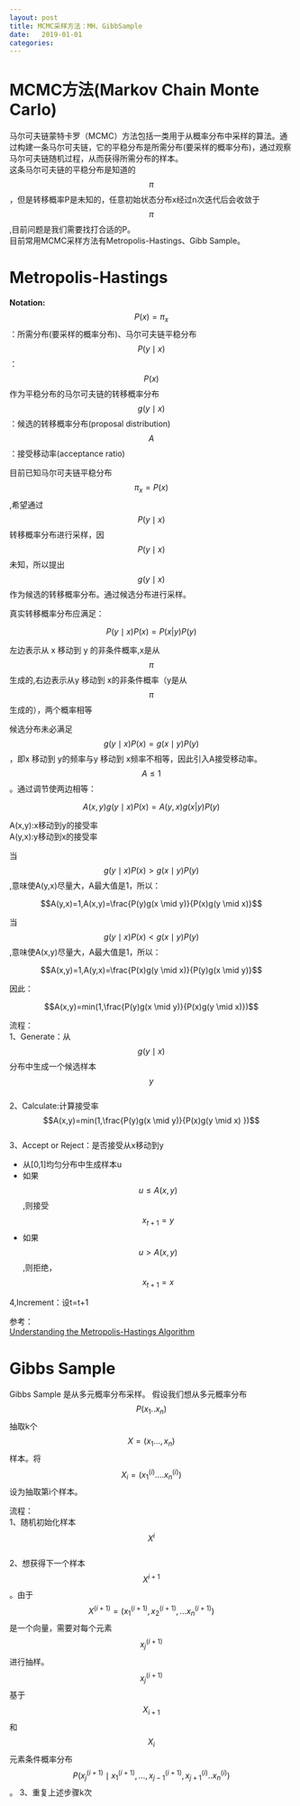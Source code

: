 ```yaml
---
layout: post
title: MCMC采样方法：MH、GibbSample
date:   2019-01-01
categories: 
---
```


# MCMC方法(Markov Chain Monte Carlo)
马尔可夫链蒙特卡罗（MCMC）方法包括一类用于从概率分布中采样的算法。通过构建一条马尔可夫链，它的平稳分布是所需分布(要采样的概率分布)，通过观察马尔可夫链随机过程，从而获得所需分布的样本。    
这条马尔可夫链的平稳分布是知道的$$\pi$$，但是转移概率P是未知的，任意初始状态分布x经过n次迭代后会收敛于$$\pi$$,目前问题是我们需要找打合适的P。  
目前常用MCMC采样方法有Metropolis-Hastings、Gibb Sample。
# Metropolis-Hastings  
**Notation:**    
$$P(x)=\pi_{x}$$：所需分布(要采样的概率分布)、马尔可夫链平稳分布  
$$P(y \mid x)$$：$$P(x)$$作为平稳分布的马尔可夫链的转移概率分布  
$$g(y \mid x)$$：候选的转移概率分布(proposal distribution)  
$$A$$：接受移动率(acceptance ratio)  

目前已知马尔可夫链平稳分布$$\pi_{x}=P(x)$$,希望通过$$P(y \mid x)$$转移概率分布进行采样，因$$P(y \mid x)$$未知，所以提出$$g(y \mid x)$$作为候选的转移概率分布。通过候选分布进行采样。

真实转移概率分布应满足：  

$$P(y \mid x)P(x)=P(x|y)P(y)$$   

左边表示从 x 移动到 y 的非条件概率,x是从$$\pi$$生成的,右边表示从y 移动到 x的非条件概率（y是从$$\pi$$生成的），两个概率相等   

候选分布未必满足$$g(y\mid x)P(x)=g(x\mid y)P(y)$$，即x 移动到 y的频率与y 移动到 x频率不相等，因此引入A接受移动率。$$A \le 1$$。通过调节使两边相等：  

$$A(x,y)g(y \mid x)P(x)=A(y,x)g(x|y)P(y)$$

A(x,y):x移动到y的接受率    
A(y,x):y移动到x的接受率   

当$$g(y \mid x)P(x)>g(x\mid y)P(y)$$,意味使A(y,x)尽量大，A最大值是1，所以：   

$$A(y,x)=1,A(x,y)=\frac{P(y)g(x \mid y)}{P(x)g(y \mid x)}$$  

当$$g(y \mid x)P(x)<g(x\mid y)P(y)$$,意味使A(x,y)尽量大，A最大值是1，所以：   

$$A(x,y)=1,A(y,x)=\frac{P(x)g(y \mid x)}{P(y)g(x \mid y)}$$  

因此：  

$$A(x,y)=min(1,\frac{P(y)g(x \mid y)}{P(x)g(y \mid x)})$$    


流程：  
1、Generate：从$$g(y\mid x)$$分布中生成一个候选样本$$y$$    
2、Calculate:计算接受率$$A(x,y)=min(1,\frac{P(y)g(x \mid y)}{P(x)g(y \mid x) })$$  
3、Accept or Reject：是否接受从x移动到y     
+ 从[0,1]均匀分布中生成样本u
+ 如果$$u \le A(x,y)$$,则接受$$x_{t+1}=y$$
+ 如果$$u > A(x,y)$$,则拒绝，$$x_{t+1}=x$$

4,Increment：设t=t+1

参考：    
[Understanding the Metropolis-Hastings Algorithm](https://eml.berkeley.edu/reprints/misc/understanding.pdf)  

# Gibbs Sample    
Gibbs Sample 是从多元概率分布采样。
假设我们想从多元概率分布$$P(x_{1}..x_{n})$$抽取k个$$X=(x_{1}...,x_{n})$$样本。将$$X_{i}=(x_{1}^{(i)}....x_{n}^{(i)})$$设为抽取第i个样本。  

流程：  
1、随机初始化样本$$X^{i}$$   
2、想获得下一个样本$$X^{i+1}$$。由于$$X^(i+1)=(x_{1}^(i+1),x_{2}^(i+1),...x_{n}^(i+1))$$是一个向量，需要对每个元素$$x_{j}^(i+1)$$ 进行抽样。$$x_{j}^(i+1)$$ 基于$$X_{i+1}$$和$$X_{i}$$元素条件概率分布$$P(x_{j}^(i+1) \mid x_{1}^{(i+1)},...,x_{j-1}^{(i+1)},x_{j+1}^{(i)}..x_{n}^{(i)})$$。
3、重复上述步骤k次


